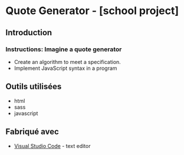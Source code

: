 # Quote Generator - [school project]

## Introduction

### Instructions: Imagine a quote generator
- Create an algorithm to meet a specification.
- Implement JavaScript syntax in a program

## Outils utilisées
- html
- sass
- javascript

## Fabriqué avec

* [Visual Studio Code](https://code.visualstudio.com/) - text editor
